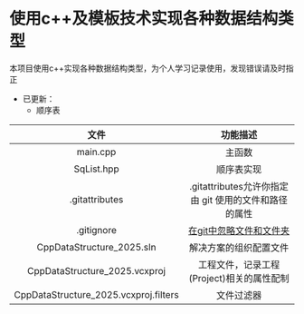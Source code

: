# 使用c++及模板技术实现各种数据结构类型

本项目使用c++实现各种数据结构类型，为个人学习记录使用，发现错误请及时指正

- 已更新：
  - 顺序表

|文件|功能描述|
|:-:|:-:|
|main.cpp|主函数|
|SqList.hpp|顺序表实现|
|.gitattributes|.gitattributes允许你指定由 git 使用的文件和路径的属性|
|.gitignore|[在git中忽略文件和文件夹](https://blog.csdn.net/m0_63230155/article/details/134471033?fromshare=blogdetail&sharetype=blogdetail&sharerId=134471033&sharerefer=PC&sharesource=2404_89567743&sharefrom=from_link)|
|CppDataStructure_2025.sln|解决方案的组织配置文件|
|CppDataStructure_2025.vcxproj|工程文件，记录工程(Project)相关的属性配制|
|CppDataStructure_2025.vcxproj.filters|文件过滤器|